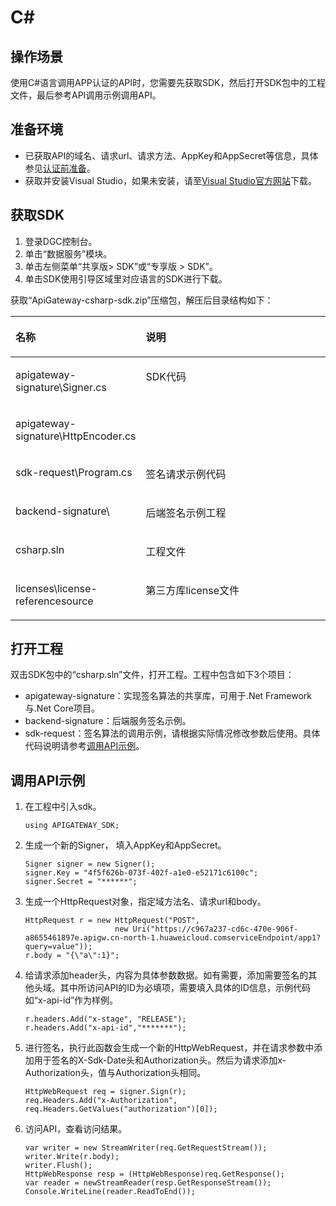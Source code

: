# C\#<a name="dgc_06_1007"></a>

## 操作场景<a name="zh-cn_topic_0184564487_section18586174761315"></a>

使用C\#语言调用APP认证的API时，您需要先获取SDK，然后打开SDK包中的工程文件，最后参考API调用示例调用API。

## 准备环境<a name="zh-cn_topic_0184564487_section1495121117502"></a>

-   已获取API的域名、请求url、请求方法、AppKey和AppSecret等信息，具体参见[认证前准备](认证前准备.md)。
-   获取并安装Visual Studio，如果未安装，请至[Visual Studio官方网站](https://www.visualstudio.com/zh-hans/downloads/)下载。

## 获取SDK<a name="zh-cn_topic_0184564487_section17783814506"></a>

1.  登录DGC控制台。
2.  单击“数据服务”模块。
3.  单击左侧菜单“共享版\> SDK”或“专享版 \> SDK”。
4.  单击SDK使用引导区域里对应语言的SDK进行下载。

获取“ApiGateway-csharp-sdk.zip”压缩包，解压后目录结构如下：

<a name="zh-cn_topic_0184564487_table98162204301"></a>
<table><thead align="left"><tr id="zh-cn_topic_0184564487_row38171220113013"><th class="cellrowborder" valign="top" width="35%" id="mcps1.1.3.1.1"><p id="zh-cn_topic_0184564487_p08202020163012"><a name="zh-cn_topic_0184564487_p08202020163012"></a><a name="zh-cn_topic_0184564487_p08202020163012"></a>名称</p>
</th>
<th class="cellrowborder" valign="top" width="65%" id="mcps1.1.3.1.2"><p id="zh-cn_topic_0184564487_p18211420183016"><a name="zh-cn_topic_0184564487_p18211420183016"></a><a name="zh-cn_topic_0184564487_p18211420183016"></a>说明</p>
</th>
</tr>
</thead>
<tbody><tr id="zh-cn_topic_0184564487_row178221920163017"><td class="cellrowborder" valign="top" width="35%" headers="mcps1.1.3.1.1 "><p id="zh-cn_topic_0184564487_p26441155133210"><a name="zh-cn_topic_0184564487_p26441155133210"></a><a name="zh-cn_topic_0184564487_p26441155133210"></a>apigateway-signature\Signer.cs</p>
</td>
<td class="cellrowborder" rowspan="2" valign="top" width="65%" headers="mcps1.1.3.1.2 "><p id="zh-cn_topic_0184564487_p128221420133013"><a name="zh-cn_topic_0184564487_p128221420133013"></a><a name="zh-cn_topic_0184564487_p128221420133013"></a>SDK代码</p>
<p id="zh-cn_topic_0184564487_p17823720183010"><a name="zh-cn_topic_0184564487_p17823720183010"></a><a name="zh-cn_topic_0184564487_p17823720183010"></a></p>
</td>
</tr>
<tr id="zh-cn_topic_0184564487_row3826132015303"><td class="cellrowborder" valign="top" headers="mcps1.1.3.1.1 "><p id="zh-cn_topic_0184564487_p75519415335"><a name="zh-cn_topic_0184564487_p75519415335"></a><a name="zh-cn_topic_0184564487_p75519415335"></a>apigateway-signature\HttpEncoder.cs</p>
</td>
</tr>
<tr id="zh-cn_topic_0184564487_row1773122811302"><td class="cellrowborder" valign="top" width="35%" headers="mcps1.1.3.1.1 "><p id="zh-cn_topic_0184564487_p839551218334"><a name="zh-cn_topic_0184564487_p839551218334"></a><a name="zh-cn_topic_0184564487_p839551218334"></a>sdk-request\Program.cs</p>
</td>
<td class="cellrowborder" valign="top" width="65%" headers="mcps1.1.3.1.2 "><p id="zh-cn_topic_0184564487_p19774132816301"><a name="zh-cn_topic_0184564487_p19774132816301"></a><a name="zh-cn_topic_0184564487_p19774132816301"></a>签名请求示例代码</p>
</td>
</tr>
<tr id="zh-cn_topic_0184564487_row530810155322"><td class="cellrowborder" valign="top" width="35%" headers="mcps1.1.3.1.1 "><p id="zh-cn_topic_0184564487_p627914101352"><a name="zh-cn_topic_0184564487_p627914101352"></a><a name="zh-cn_topic_0184564487_p627914101352"></a>backend-signature\</p>
</td>
<td class="cellrowborder" valign="top" width="65%" headers="mcps1.1.3.1.2 "><p id="zh-cn_topic_0184564487_p033203133214"><a name="zh-cn_topic_0184564487_p033203133214"></a><a name="zh-cn_topic_0184564487_p033203133214"></a>后端签名示例工程</p>
</td>
</tr>
<tr id="zh-cn_topic_0184564487_row192061142132"><td class="cellrowborder" valign="top" width="35%" headers="mcps1.1.3.1.1 "><p id="zh-cn_topic_0184564487_p73082015153214"><a name="zh-cn_topic_0184564487_p73082015153214"></a><a name="zh-cn_topic_0184564487_p73082015153214"></a>csharp.sln</p>
</td>
<td class="cellrowborder" valign="top" width="65%" headers="mcps1.1.3.1.2 "><p id="zh-cn_topic_0184564487_p132061442933"><a name="zh-cn_topic_0184564487_p132061442933"></a><a name="zh-cn_topic_0184564487_p132061442933"></a>工程文件</p>
</td>
</tr>
<tr id="zh-cn_topic_0184564487_row692919447393"><td class="cellrowborder" valign="top" width="35%" headers="mcps1.1.3.1.1 "><p id="zh-cn_topic_0184564487_p12721814113211"><a name="zh-cn_topic_0184564487_p12721814113211"></a><a name="zh-cn_topic_0184564487_p12721814113211"></a>licenses\license-referencesource</p>
</td>
<td class="cellrowborder" valign="top" width="65%" headers="mcps1.1.3.1.2 "><p id="zh-cn_topic_0184564487_p0358153317314"><a name="zh-cn_topic_0184564487_p0358153317314"></a><a name="zh-cn_topic_0184564487_p0358153317314"></a>第三方库license文件</p>
</td>
</tr>
</tbody>
</table>

## 打开工程<a name="zh-cn_topic_0184564487_section1350838105019"></a>

双击SDK包中的“csharp.sln”文件，打开工程。工程中包含如下3个项目：

-   apigateway-signature：实现签名算法的共享库，可用于.Net Framework与.Net Core项目。
-   backend-signature：后端服务签名示例。
-   sdk-request：签名算法的调用示例，请根据实际情况修改参数后使用。具体代码说明请参考[调用API示例](#zh-cn_topic_0184564487_section14815524162316)。

## 调用API示例<a name="zh-cn_topic_0184564487_section14815524162316"></a>

1.  在工程中引入sdk。

    ```
    using APIGATEWAY_SDK;
    ```

2.  生成一个新的Signer， 填入AppKey和AppSecret。

    ```
    Signer signer = new Signer();
    signer.Key = "4f5f626b-073f-402f-a1e0-e52171c6100c";
    signer.Secret = "******";
    ```

3.  生成一个HttpRequest对象，指定域方法名、请求url和body。

    ```
    HttpRequest r = new HttpRequest("POST",    
                        new Uri("https://c967a237-cd6c-470e-906f-a8655461897e.apigw.cn-north-1.huaweicloud.comserviceEndpoint/app1?query=value"));
    r.body = "{\"a\":1}";
    ```

4.  给请求添加header头，内容为具体参数数据。如有需要，添加需要签名的其他头域。其中所访问API的ID为必填项，需要填入具体的ID信息，示例代码如“x-api-id”作为样例。

    ```
    r.headers.Add("x-stage", "RELEASE");
    r.headers.Add("x-api-id","*******");
    ```

5.  进行签名，执行此函数会生成一个新的HttpWebRequest，并在请求参数中添加用于签名的X-Sdk-Date头和Authorization头。然后为请求添加x-Authorization头，值与Authorization头相同。

    ```
    HttpWebRequest req = signer.Sign(r);
    req.Headers.Add("x-Authorization", req.Headers.GetValues("authorization")[0]);
    ```

6.  访问API，查看访问结果。

    ```
    var writer = new StreamWriter(req.GetRequestStream());
    writer.Write(r.body);
    writer.Flush();
    HttpWebResponse resp = (HttpWebResponse)req.GetResponse();
    var reader = newStreamReader(resp.GetResponseStream());
    Console.WriteLine(reader.ReadToEnd());
    ```


